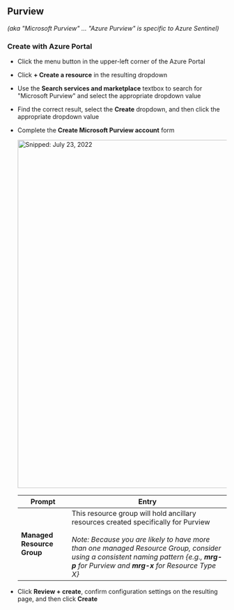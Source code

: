 ## Purview
_(aka "Microsoft Purview" ... "Azure Purview" is specific to Azure Sentinel)_

### Create with Azure Portal

* Click the menu button in the upper-left corner of the Azure Portal
* Click **+ Create a resource** in the resulting dropdown
* Use the **Search services and marketplace** textbox to search for "Microsoft Purview" and select the appropriate dropdown value
* Find the correct result, select the **Create** dropdown, and then click the appropriate dropdown value
* Complete the **Create Microsoft Purview account** form

  <img src="https://user-images.githubusercontent.com/44923999/180605435-cbce8c37-faf8-4310-a478-7f1bb4e4d940.png" width="800" title="Snipped: July 23, 2022" />

  Prompt | Entry
  ------ | ------
  **Managed Resource Group** | This resource group will hold ancillary resources created specifically for Purview<br><br>_Note: Because you are likely to have more than one managed Resource Group, consider using a consistent naming pattern {e.g., **<UseCase>mrg-p** for Purview and **<UseCase>mrg-x** for Resource Type X}_

* Click **Review + create**, confirm configuration settings on the resulting page, and then click **Create**
